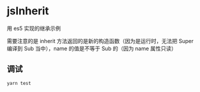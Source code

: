# jsInherit
用 es5 实现的继承示例

需要注意的是 inherit 方法返回的是新的构造函数（因为是运行时，无法把 Super 编译到 Sub 当中），name 的值是不等于 Sub 的（因为 name 属性只读）

## 调试
```sh
yarn test
```